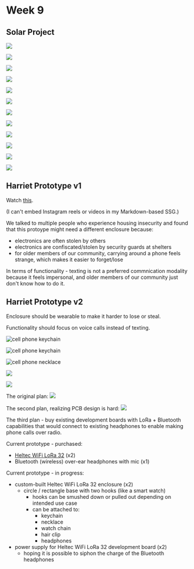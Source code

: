# Week 9


## Solar Project

![](https://enderversing.github.io/itp-blog/assets/img/energy/week9/22937.png)

![](https://enderversing.github.io/itp-blog/assets/img/energy/week9/IMG_2962.gif)

![](https://enderversing.github.io/itp-blog/assets/img/energy/week9/24011.png)

![](https://enderversing.github.io/itp-blog/assets/img/energy/week9/24129.png)

![](https://enderversing.github.io/itp-blog/assets/img/energy/week9/24147.png)

![](https://enderversing.github.io/itp-blog/assets/img/energy/week9/IMG_2965.gif)

![](https://enderversing.github.io/itp-blog/assets/img/energy/week9/IMG_2968.gif)

![](https://enderversing.github.io/itp-blog/assets/img/energy/week9/45458.png)

![](https://enderversing.github.io/itp-blog/assets/img/energy/week9/IMG_2961.jpeg)

![](https://enderversing.github.io/itp-blog/assets/img/energy/week9/IMG_2963.jpeg)

![](https://enderversing.github.io/itp-blog/assets/img/energy/week9/IMG_2964.jpeg)

![](https://enderversing.github.io/itp-blog/assets/img/energy/week9/IMG_2966.jpeg)

## Harriet Prototype v1

Watch [this](https://www.instagram.com/reel/DHeEGpXJpe1/).

(I can't embed Instagram reels or videos in my Markdown-based SSG.)

We talked to multiple people who experience housing insecurity and found that this protoype might need a different enclosure because:
* electronics are often stolen by others
* electronics are confiscated/stolen by security guards at shelters
* for older members of our community, carrying around a phone feels strange, which makes it easier to forget/lose

In terms of functionality - texting is not a preferred commnication modality because it feels impersonal, and older members of our community just don't know how to do it.

## Harriet Prototype v2

Enclosure should be wearable to make it harder to lose or steal.

Functionality should focus on voice calls instead of texting.

![cell phone keychain](https://enderversing.github.io/itp-blog/assets/img/energy/week9/IMG_2957.JPG)

![cell phone keychain](https://enderversing.github.io/itp-blog/assets/img/energy/week9/IMG_2959.JPG)


![cell phone necklace](https://enderversing.github.io/itp-blog/assets/img/energy/week9/IMG_2960.JPG)

![](https://enderversing.github.io/itp-blog/assets/img/energy/week9/inspo.jpg)

![](https://enderversing.github.io/itp-blog/assets/img/energy/week9/future.jpg)

The original plan:
![](https://enderversing.github.io/itp-blog/assets/img/energy/week9/v1.png)

The second plan, realizing PCB design is hard:
![](https://enderversing.github.io/itp-blog/assets/img/energy/week9/v2.png)

The third plan - buy existing development boards with LoRa + Bluetooth capabilities that would connect to existing headphones to enable making phone calls over radio.

Current prototype - purchased:
* [Heltec WiFi LoRa 32](https://heltec.org/project/wifi-lora-32-v3/) (x2)
* Bluetooth (wireless) over-ear headphones with mic (x1)


Current prototype - in progress:

* custom-built Heltec WiFi LoRa 32 enclosure (x2)
  * circle / rectangle base with two hooks (like a smart watch)
    * hooks can be smushed down or pulled out depending on intended use case
    * can be attached to:
      * keychain
      * necklace
      * watch chain
      * hair clip
      * headphones
* power supply for Heltec WiFi LoRa 32 development board (x2)
  * hoping it is possible to siphon the charge of the Bluetooth headphones
